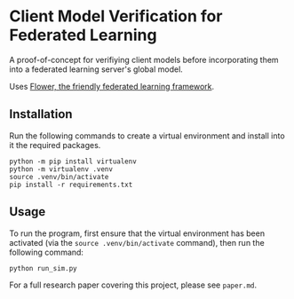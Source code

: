 # Client Model Verification for Federated Learning

A proof-of-concept for verifiying client models before incorporating them into a federated learning server's global model.

Uses [Flower, the friendly federated learning framework](https://flower.dev).

## Installation

Run the following commands to create a virtual environment and install into it the required packages.

```
python -m pip install virtualenv
python -m virtualenv .venv
source .venv/bin/activate
pip install -r requirements.txt
```

## Usage

To run the program, first ensure that the virtual environment has been activated (via the `source .venv/bin/activate` command), then run the following command:

```
python run_sim.py
```

For a full research paper covering this project, please see `paper.md`.
